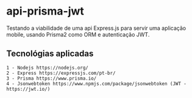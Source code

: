 # api-prisma-jwt
Testando a viabilidade de uma api Express.js para servir uma aplicação mobile, usando Prisma2 como ORM e autenticação JWT.



## Tecnológias aplicadas
    1 - Nodejs https://nodejs.org/
    2 - Express https://expressjs.com/pt-br/
    3 - Prisma https://www.prisma.io/
    4 - Jsonwebtoken https://www.npmjs.com/package/jsonwebtoken (JWT - https://jwt.io/)
